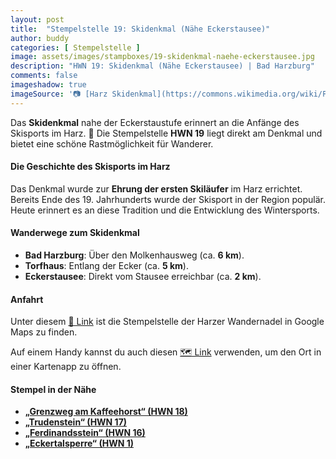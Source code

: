 ```yaml
---
layout: post
title:  "Stempelstelle 19: Skidenkmal (Nähe Eckerstausee)"
author: buddy
categories: [ Stempelstelle ]
image: assets/images/stampboxes/19-skidenkmal-naehe-eckerstausee.jpg
description: "HWN 19: Skidenkmal (Nähe Eckerstausee) | Bad Harzburg"
comments: false
imageshadow: true
imageSource: '📷 [Harz Skidenkmal](https://commons.wikimedia.org/wiki/File:Harz_Skidenkmal.JPG) von <a href="//commons.wikimedia.org/wiki/User:Enter" title="User:Enter">Enter</a> unter Lizenz [CC BY-SA 4.0](https://creativecommons.org/licenses/by-sa/4.0)'
---
```


Das **Skidenkmal** nahe der Eckerstaustufe erinnert an die Anfänge des Skisports im Harz. 🎿 Die Stempelstelle **HWN 19** liegt direkt am Denkmal und bietet eine schöne Rastmöglichkeit für Wanderer.

#### Die Geschichte des Skisports im Harz

Das Denkmal wurde zur **Ehrung der ersten Skiläufer** im Harz errichtet. Bereits Ende des 19. Jahrhunderts wurde der Skisport in der Region populär. Heute erinnert es an diese Tradition und die Entwicklung des Wintersports.

#### Wanderwege zum Skidenkmal

- **Bad Harzburg**: Über den Molkenhausweg (ca. **6 km**).
- **Torfhaus**: Entlang der Ecker (ca. **5 km**).
- **Eckerstausee**: Direkt vom Stausee erreichbar (ca. **2 km**).

#### Anfahrt

Unter diesem [📍 Link](https://www.google.com/maps/dir/?api=1&origin=&destination=51.79321%2C%2010.57438) ist die Stempelstelle der Harzer Wandernadel in Google Maps zu finden.

<div class="android-only">
  Auf einem Handy kannst du auch diesen 
  <a href="geo:51.79321,10.57438">🗺️ Link</a> 
  verwenden, um den Ort in einer Kartenapp zu öffnen.
  <p></p>
</div>

#### Stempel in der Nähe

- [**„Grenzweg am Kaffeehorst“ (HWN 18)**](/stempelstelle-018-grenzweg-am-kaffeehorst)
- [**„Trudenstein“ (HWN 17)**](/stempelstelle-017-trudenstein)
- [**„Ferdinandsstein“ (HWN 16)**](/stempelstelle-016-ferdinandsstein)
- [**„Eckertalsperre“ (HWN 1)**](/stempelstelle-001-eckertalsperre-staumauer)
